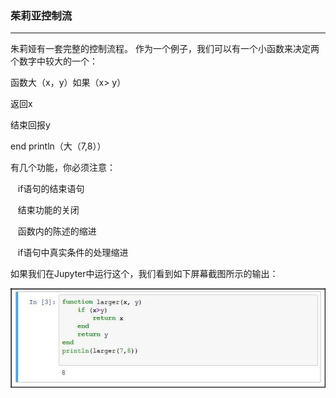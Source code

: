 ### 茱莉亚控制流
****
朱莉娅有一套完整的控制流程。 作为一个例子，我们可以有一个小函数来决定两个数字中较大的一个：

函数大（x，y）如果（x> y）

返回x

结束回报y

end println（大（7,8））

有几个功能，你必须注意：

   if语句的结束语句

   结束功能的关闭

   函数内的陈述的缩进

   if语句中真实条件的处理缩进

如果我们在Jupyter中运行这个，我们看到如下屏幕截图所示的输出：


![](/assets/82.jpg)